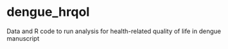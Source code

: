 # dengue_hrqol
Data and R code to run analysis for health-related quality of life in dengue manuscript
